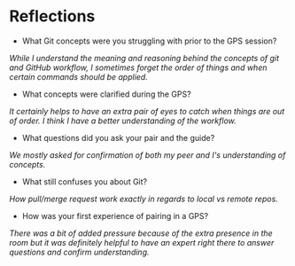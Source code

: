 # Reflections #


* What Git concepts were you struggling with prior to the GPS session?

_While I understand the meaning and reasoning behind the concepts of git and GitHub workflow, I sometimes forget the order of things and when certain commands should be applied._

* What concepts were clarified during the GPS?

_It certainly helps to have an extra pair of eyes to catch when things are out of order. I think I have a better understanding of the workflow._

* What questions did you ask your pair and the guide?

_We mostly asked for confirmation of both my peer and I's understanding of concepts._

* What still confuses you about Git?

_How pull/merge request work exactly in regards to local vs remote repos._

* How was your first experience of pairing in a GPS?

_There was a bit of added pressure because of the extra presence in the room but it was definitely helpful to have an expert right there to answer questions and confirm understanding._